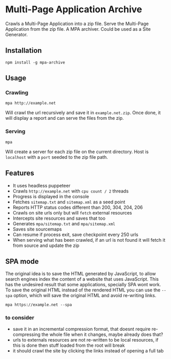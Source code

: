 # Multi-Page Application Archive

Crawls a Multi-Page Application into a zip file. Serve the Multi-Page
Application from the zip file. A MPA archiver. Could be used as a Site
Generator.

## Installation

`npm install -g mpa-archive`

## Usage

### Crawling

`mpa http://example.net`

Will crawl the url recursively and save it in `example.net.zip`. Once
done, it will display a report and can serve the files from the zip.

### Serving

`mpa`

Will create a server for each zip file on the current directory. Host
is `localhost` with a `port` seeded to the zip file path.

## Features

- It uses headless puppeteer
- Crawls `http://example.net` with `cpu count / 2` threads
- Progress is displayed in the console
- Fetches `sitemap.txt` and `sitemap.xml` as a seed point
- Reports HTTP status codes different than 200, 304, 204, 206
- Crawls on site urls only but will `fetch` external resources
- Intercepts site resources and saves that too
- Generates `mpa/sitemap.txt` and `mpa/sitemap.xml`
- Saves site sourcemaps
- Can resume if process exit, save checkpoint every 250 urls
- When serving what has been crawled, if an url is not found it will
  fetch it from source and update the zip

## SPA mode

The original idea is to save the HTML generated by JavaScript, to
allow search engines index the content of a website that uses
JavaScript. This has the undesired result that some applications,
specially SPA wont work. To save the original HTML instead of the
rendered HTML you can use the `--spa` option, which will save the
original HTML and avoid re-writing links.

`mpa https://example.net --spa`

### to consider

- save it in an incremental compression format, that doesnt require
  re-compressing the whole file when it changes, maybe already does
  that?
- urls to externals resources are not re-written to be local
  resources, if this is done then stuff loaded from the root will
  break
- it should crawl the site by clicking the links instead of opening a
  full tab
